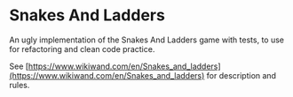 # Snakes And Ladders

An ugly implementation of the Snakes And Ladders game with tests, to use for refactoring and clean code practice.

See [https://www.wikiwand.com/en/Snakes_and_ladders](https://www.wikiwand.com/en/Snakes_and_ladders) for description and rules.

